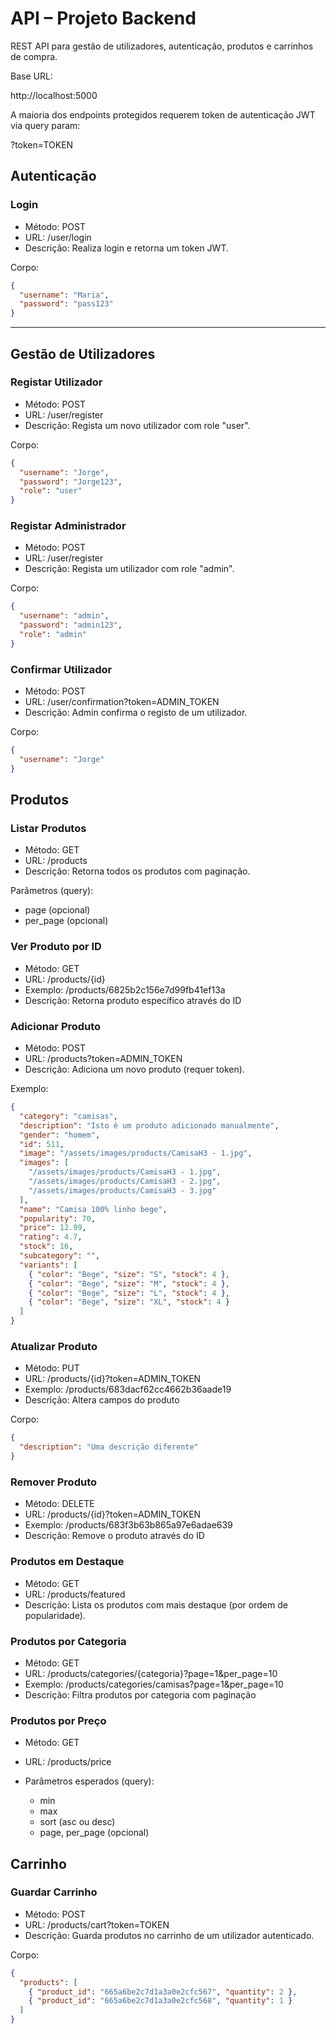 
#  API – Projeto Backend

REST API para gestão de utilizadores, autenticação, produtos e carrinhos de compra.

Base URL:


http://localhost:5000


A maioria dos endpoints protegidos requerem token de autenticação JWT via query param:


?token=TOKEN




##  Autenticação

### Login

* Método: POST
* URL: /user/login
* Descrição: Realiza login e retorna um token JWT.

Corpo:

```json
{
  "username": "Maria",
  "password": "pass123"
}
```

---

## Gestão de Utilizadores

### Registar Utilizador

* Método: POST
* URL: /user/register
* Descrição: Regista um novo utilizador com role "user".

Corpo:

```json
{
  "username": "Jorge",
  "password": "Jorge123",
  "role": "user"
}
```

### Registar Administrador

* Método: POST
* URL: /user/register
* Descrição: Regista um utilizador com role "admin".

Corpo:

```json
{
  "username": "admin",
  "password": "admin123",
  "role": "admin"
}
```

### Confirmar Utilizador

* Método: POST
* URL: /user/confirmation?token=ADMIN_TOKEN
* Descrição: Admin confirma o registo de um utilizador.

Corpo:

```json
{
  "username": "Jorge"
}
```


## Produtos

### Listar Produtos

* Método: GET
* URL: /products
* Descrição: Retorna todos os produtos com paginação.

Parâmetros (query):

* page (opcional)
* per_page (opcional)


### Ver Produto por ID

* Método: GET
* URL: /products/{id}
* Exemplo: /products/6825b2c156e7d99fb41ef13a
* Descrição: Retorna produto específico através do ID


### Adicionar Produto

* Método: POST
* URL: /products?token=ADMIN_TOKEN
* Descrição: Adiciona um novo produto (requer token).

Exemplo:

```json
{
  "category": "camisas",
  "description": "Isto é um produto adicionado manualmente",
  "gender": "homem",
  "id": 511,
  "image": "/assets/images/products/CamisaH3 - 1.jpg",
  "images": [
    "/assets/images/products/CamisaH3 - 1.jpg",
    "/assets/images/products/CamisaH3 - 2.jpg",
    "/assets/images/products/CamisaH3 - 3.jpg"
  ],
  "name": "Camisa 100% linho bege",
  "popularity": 70,
  "price": 12.99,
  "rating": 4.7,
  "stock": 16,
  "subcategory": "",
  "variants": [
    { "color": "Bege", "size": "S", "stock": 4 },
    { "color": "Bege", "size": "M", "stock": 4 },
    { "color": "Bege", "size": "L", "stock": 4 },
    { "color": "Bege", "size": "XL", "stock": 4 }
  ]
}
```



### Atualizar Produto

* Método: PUT
* URL: /products/{id}?token=ADMIN_TOKEN
* Exemplo: /products/683dacf62cc4662b36aade19
* Descrição: Altera campos do produto

Corpo:

```json
{
  "description": "Uma descrição diferente"
}
```



### Remover Produto

* Método: DELETE
* URL: /products/{id}?token=ADMIN_TOKEN
* Exemplo: /products/683f3b63b865a97e6adae639
* Descrição: Remove o produto através do ID



### Produtos em Destaque

* Método: GET
* URL: /products/featured
* Descrição: Lista os produtos com mais destaque (por ordem de popularidade).



### Produtos por Categoria

* Método: GET
* URL: /products/categories/{categoria}?page=1&per_page=10
* Exemplo: /products/categories/camisas?page=1&per_page=10
* Descrição: Filtra produtos por categoria com paginação



### Produtos por Preço

* Método: GET
* URL: /products/price
* Parâmetros esperados (query):

  * min
  * max
  * sort (asc ou desc)
  * page, per_page (opcional)



## Carrinho

### Guardar Carrinho

* Método: POST
* URL: /products/cart?token=TOKEN
* Descrição: Guarda produtos no carrinho de um utilizador autenticado.

Corpo:

```json
{
  "products": [
    { "product_id": "665a6be2c7d1a3a0e2cfc567", "quantity": 2 },
    { "product_id": "665a6be2c7d1a3a0e2cfc568", "quantity": 1 }
  ]
}
```

